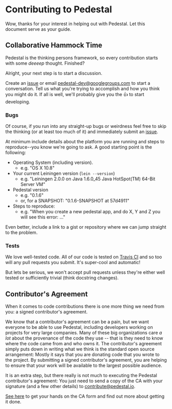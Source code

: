 # Contributing to Pedestal

Wow, thanks for your interest in helping out with Pedestal. Let this document serve as your guide.

## Collaborative Hammock Time

Pedestal is the thinking persons framework, so every contribution starts with
some *deeeep* thought. Finished?

Alright, your next step is to start a discussion.

Create an [issue](https://github.com/pedestal/pedestal/issues/new) or email
[pedestal-dev@googlegroups.com](mailto:pedestal-dev@googlegroups.com) to start
a conversation. Tell us what you're trying to accomplish and how you think you
might do it. If all is well, we'll probably give you the :thumbsup: to
start developing.

### Bugs

Of course, if you run into any straight-up bugs or weirdness feel free to skip
the thinking (or at least too much of it) and immediately submit an
[issue](https://github.com/pedestal/pedestal/issues/new).

At minimum include details about the platform you are running and steps to
reproduce--you know we're going to ask. A good starting point is the following:

* Operating System (including version).
    * e.g. "OS X 10.8"
* Your current Leiningen version (`lein --version`)
    * e.g. "Leiningen 2.0.0 on Java 1.6.0_45 Java HotSpot(TM) 64-Bit Server VM"
* Pedestal version
    * e.g. "0.1.6"
    * or, for a SNAPSHOT: "0.1.6-SNAPSHOT at 57d4911"
* Steps to reproduce:
    * e.g. "When you create a new pedestal app, and do X, Y and Z you will
      see this error: ..."

Even better, include a link to a gist or repository where we can jump straight
to the problem.

### Tests

We love well-tested code. All of our code is tested on [Travis
CI](https://travis-ci.org/pedestal/pedestal) and so too will any pull requests
you submit. It's super-cool and automatic!

But lets be serious, we won't accept pull requests unless they're either well
tested or sufficiently trivial (think docstring changes).

## Contributor's Agreement

When it comes to code contributions there is one more thing we need from
you: a signed contributor's agreement.

We know that a contributor's agreement can be a pain, but we want everyone
to be able to use Pedestal, including developers working on projects for very
large companies. Many of these big organizations care *a lot* about the provenance of
the code they use -- that is they need to know where the code came from and who owns it.
The contributor's agreement simply puts down in writing what we think is the
standard open source arrangement: Mostly it says that you are donating code that 
you wrote to the project. By submitting a signed contributor's agreement,
you are helping to ensure that your work will be available to the largest possible audience.

It is an extra step, but there really is not much to executing the Pedestal contributor's agreement: You just need to send a copy of the CA with your signature
(and a few other details)  to [contribute@pedestal.io](mailto:contribute@pedestal.io).

[See here](http://pedestal.io/#contribute) to get your hands on the CA form and
find out more about getting it done.
